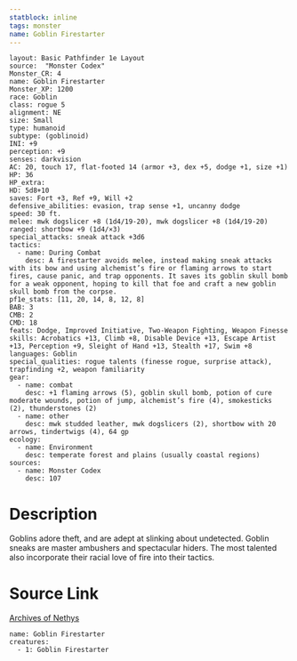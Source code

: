 ```yaml
---
statblock: inline
tags: monster
name: Goblin Firestarter
---
```

```statblock
layout: Basic Pathfinder 1e Layout
source:  "Monster Codex"
Monster_CR: 4
name: Goblin Firestarter
Monster_XP: 1200
race: Goblin
class: rogue 5
alignment: NE
size: Small
type: humanoid
subtype: (goblinoid)
INI: +9
perception: +9
senses: darkvision
AC: 20, touch 17, flat-footed 14 (armor +3, dex +5, dodge +1, size +1)
HP: 36
HP_extra: 
HD: 5d8+10
saves: Fort +3, Ref +9, Will +2
defensive_abilities: evasion, trap sense +1, uncanny dodge
speed: 30 ft.
melee: mwk dogslicer +8 (1d4/19-20), mwk dogslicer +8 (1d4/19-20)
ranged: shortbow +9 (1d4/×3)
special_attacks: sneak attack +3d6
tactics:
  - name: During Combat
    desc: A firestarter avoids melee, instead making sneak attacks with its bow and using alchemist’s fire or flaming arrows to start fires, cause panic, and trap opponents. It saves its goblin skull bomb for a weak opponent, hoping to kill that foe and craft a new goblin skull bomb from the corpse.
pf1e_stats: [11, 20, 14, 8, 12, 8]
BAB: 3
CMB: 2
CMD: 18
feats: Dodge, Improved Initiative, Two-Weapon Fighting, Weapon Finesse
skills: Acrobatics +13, Climb +8, Disable Device +13, Escape Artist +13, Perception +9, Sleight of Hand +13, Stealth +17, Swim +8
languages: Goblin
special_qualities: rogue talents (finesse rogue, surprise attack), trapfinding +2, weapon familiarity
gear:
  - name: combat
    desc: +1 flaming arrows (5), goblin skull bomb, potion of cure moderate wounds, potion of jump, alchemist’s fire (4), smokesticks (2), thunderstones (2)
  - name: other
    desc: mwk studded leather, mwk dogslicers (2), shortbow with 20 arrows, tindertwigs (4), 64 gp
ecology:
  - name: Environment
    desc: temperate forest and plains (usually coastal regions)
sources:
  - name: Monster Codex
    desc: 107
```
# Description
Goblins adore theft, and are adept at slinking about undetected. Goblin sneaks are master ambushers and spectacular hiders. The most talented also incorporate their racial love of fire into their tactics.
# Source Link
[Archives of Nethys](https://aonprd.com/MonsterDisplay.aspx?ItemName=Goblin%20Firestarter)
```encounter-table
name: Goblin Firestarter
creatures:
  - 1: Goblin Firestarter
```
